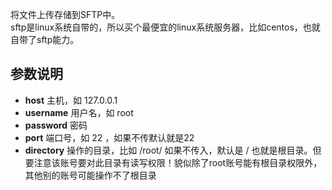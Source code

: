 将文件上传存储到SFTP中。  
sftp是linux系统自带的，所以买个最便宜的linux系统服务器，比如centos，也就自带了sftp能力。  

## 参数说明

* **host** 主机，如 127.0.0.1
* **username** 用户名，如 root
* **password** 密码
* **port** 端口号，如 22 ，如果不传默认就是22
* **directory** 操作的目录，比如 /root/ 如果不传入，默认是 / 也就是根目录。但要注意该账号要对此目录有读写权限！貌似除了root账号能有根目录权限外，其他别的账号可能操作不了根目录

